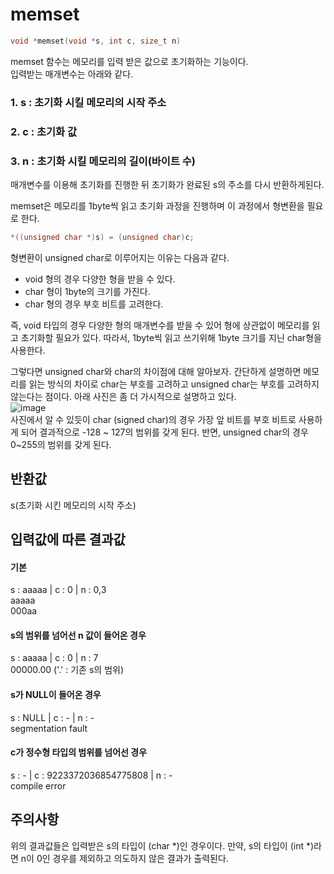 # memset
```c
void *memset(void *s, int c, size_t n)
```

memset 함수는 메모리를 입력 받은 값으로 초기화하는 기능이다.<br/>
입력받는 매개변수는 아래와 같다.<br/>

### 1. s : 초기화 시킬 메모리의 시작 주소
### 2. c : 초기화 값
### 3. n : 초기화 시킬 메모리의 길이(바이트 수)

매개변수를 이용해 초기화를 진행한 뒤 초기화가 완료된 s의 주소를 다시 반환하게된다.<br/>

memset은 메모리를 1byte씩 읽고 초기화 과정을 진행하며 이 과정에서 형변환을 필요로 한다.
```c
*((unsigned char *)s) = (unsigned char)c;
```
형변환이 unsigned char로 이루어지는 이유는 다음과 같다.

- void 형의 경우 다양한 형을 받을 수 있다.
- char 형이 1byte의 크기를 가진다.
- char 형의 경우 부호 비트를 고려한다.

즉, void 타입의 경우 다양한 형의 매개변수를 받을 수 있어 형에 상관없이 메모리를 읽고 초기화할 필요가 있다. 따라서, 1byte씩 읽고 쓰기위해 1byte 크기를 지닌 char형을 사용한다.

그렇다면 unsigned char와 char의 차이점에 대해 알아보자. 간단하게 설명하면 메모리를 읽는 방식의 차이로 char는 부호를 고려하고 unsigned char는 부호를 고려하지 않는다는 점이다. 아래 사진은 좀 더 가시적으로 설명하고 있다.<br/>
![image](https://user-images.githubusercontent.com/48250370/103212492-3e834880-494e-11eb-8f03-836c4b3e3489.png)<br/>
사진에서 알 수 있듯이 char (signed char)의 경우 가장 앞 비트를 부호 비트로 사용하게 되어 결과적으로 -128 ~ 127의 범위를 갖게 된다. 반면, unsigned char의 경우 0~255의 범위를 갖게 된다.

## 반환값
s(초기화 시킨 메모리의 시작 주소)

## 입력값에 따른 결과값
#### 기본<br/>
s : aaaaa | c : 0 | n : 0,3<br/>
aaaaa<br/>
000aa<br/>
#### s의 범위를 넘어선 n 값이 들어온 경우<br/>
s : aaaaa | c : 0 | n : 7<br/>
00000.00 ('.' : 기존 s의 범위)<br/>
#### s가 NULL이 들어온 경우
s : NULL | c : - | n : -<br/>
segmentation fault
#### c가 정수형 타입의 범위를 넘어선 경우
s : - | c : 9223372036854775808 | n : -<br/>
compile error<br/>

## 주의사항
위의 결과값들은 입력받은 s의 타입이 (char &#42;)인 경우이다. 만약, s의 타입이 (int &#42;)라면 n이 0인 경우를 제외하고 의도하지 않은 결과가 출력된다.

